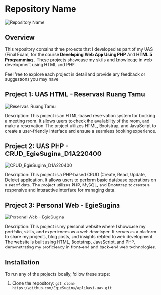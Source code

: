# Repository Name

![Repository Name](https://link-to-your-repository-image.png)

## Overview

This repository contains three projects that I developed as part of my UAS (Final Exam) for the course **Developing Web App Using PHP** And **HTML 5 Programming** . These projects showcase my skills and knowledge in web development using HTML and PHP. 

Feel free to explore each project in detail and provide any feedback or suggestions you may have.

## Project 1: UAS HTML - Reservasi Ruang Tamu

![Reservasi Ruang Tamu](![image](https://github.com/EgieSugina/aplikasi-uas/assets/22736728/f8e90907-6572-4c56-ae4f-28ba0559aefc))

Description: This project is an HTML-based reservation system for booking a meeting room. It allows users to check the availability of the room, and make a reservation. The project utilizes HTML, Bootstrap, and JavaScript to create a user-friendly interface and ensure a seamless booking experience.

## Project 2: UAS PHP - CRUD_EgieSugina_D1A220400

![CRUD_EgieSugina_D1A220400](![image](https://raw.githubusercontent.com/EgieSugina/aplikasi-uas/main/img/crud.png))

Description: This project is a PHP-based CRUD (Create, Read, Update, Delete) application. It allows users to perform basic database operations on a set of data. The project utilizes PHP, MySQL, and Bootstrap to create a responsive and interactive interface for managing data.

## Project 3: Personal Web - EgieSugina

![Personal Web - EgieSugina](![image](https://raw.githubusercontent.com/EgieSugina/aplikasi-uas/main/img/personal_web.png))

Description: This project is my personal website where I showcase my portfolio, skills, and experiences as a web developer. It serves as a platform to share my projects, blog posts, and insights related to web development. The website is built using HTML, Bootstrap, JavaScript, and PHP, demonstrating my proficiency in front-end and back-end web technologies.

## Installation

To run any of the projects locally, follow these steps:

1. Clone the repository: `git clone https://github.com/EgieSugina/aplikasi-uas.git`
